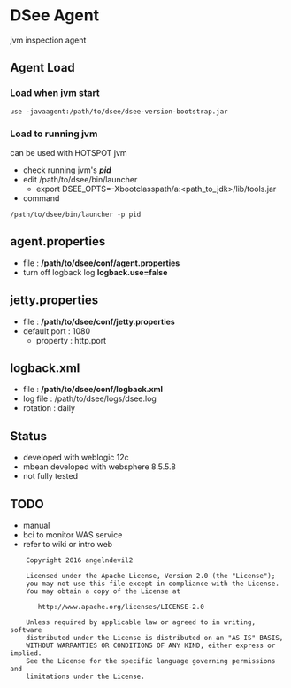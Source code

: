 # DSee Agent

jvm inspection agent

## Agent Load

### Load when jvm start

```
use -javaagent:/path/to/dsee/dsee-version-bootstrap.jar
```
### Load to running jvm

can be used with HOTSPOT jvm

* check running jvm's ___pid___
* edit /path/to/dsee/bin/launcher
    * export DSEE_OPTS=-Xbootclasspath/a:<path_to_jdk>/lib/tools.jar
* command
```
/path/to/dsee/bin/launcher -p pid
```

## agent.properties

* file :  __/path/to/dsee/conf/agent.properties__
* turn off logback log __logback.use=false__

## jetty.properties

* file : __/path/to/dsee/conf/jetty.properties__
* default port : 1080
    * property : http.port

## logback.xml

* file : __/path/to/dsee/conf/logback.xml__
* log file : /path/to/dsee/logs/dsee.log
* rotation : daily

## Status

* developed with weblogic 12c
* mbean developed with websphere 8.5.5.8
* not fully tested

## TODO

* manual
* bci to monitor WAS service
* refer to wiki or intro web

```
    Copyright 2016 angelndevil2
    
    Licensed under the Apache License, Version 2.0 (the "License");
    you may not use this file except in compliance with the License.
    You may obtain a copy of the License at
    
       http://www.apache.org/licenses/LICENSE-2.0
    
    Unless required by applicable law or agreed to in writing, software
    distributed under the License is distributed on an "AS IS" BASIS,
    WITHOUT WARRANTIES OR CONDITIONS OF ANY KIND, either express or implied.
    See the License for the specific language governing permissions and
    limitations under the License.
    
```
